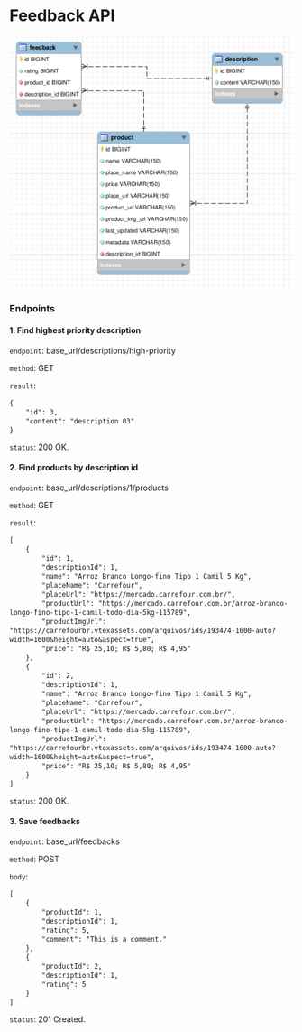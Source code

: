 # Feedback API

![Feedback_API_DER](https://github.com/celsofranssa/Feedback-API/raw/master/resources/feedback_api_der.png)

### Endpoints

#### 1. Find highest priority description

`endpoint`: base_url/descriptions/high-priority

`method`: GET

`result`:

```
{
    "id": 3,
    "content": "description 03"
}
```

`status`: 200 OK.

#### 2. Find products by description id

`endpoint`: base_url/descriptions/1/products

`method`: GET

`result`:

```
[
    {
        "id": 1,
        "descriptionId": 1,
        "name": "Arroz Branco Longo-fino Tipo 1 Camil 5 Kg",
        "placeName": "Carrefour",
        "placeUrl": "https://mercado.carrefour.com.br/",
        "productUrl": "https://mercado.carrefour.com.br/arroz-branco-longo-fino-tipo-1-camil-todo-dia-5kg-115789",
        "productImgUrl": "https://carrefourbr.vtexassets.com/arquivos/ids/193474-1600-auto?width=1600&height=auto&aspect=true",
        "price": "R$ 25,10; R$ 5,80; R$ 4,95"
    },
    {
        "id": 2,
        "descriptionId": 1,
        "name": "Arroz Branco Longo-fino Tipo 1 Camil 5 Kg",
        "placeName": "Carrefour",
        "placeUrl": "https://mercado.carrefour.com.br/",
        "productUrl": "https://mercado.carrefour.com.br/arroz-branco-longo-fino-tipo-1-camil-todo-dia-5kg-115789",
        "productImgUrl": "https://carrefourbr.vtexassets.com/arquivos/ids/193474-1600-auto?width=1600&height=auto&aspect=true",
        "price": "R$ 25,10; R$ 5,80; R$ 4,95"
    }
]
```

`status`: 200 OK.

#### 3. Save feedbacks

`endpoint`: base_url/feedbacks

`method`: POST

`body`:

```
[
    {
        "productId": 1,
        "descriptionId": 1,
        "rating": 5,
        "comment": "This is a comment."
    },
    {
        "productId": 2,
        "descriptionId": 1,
        "rating": 5
    }
]
```

`status`: 201 Created.